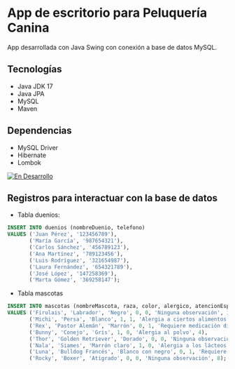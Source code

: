 # App de escritorio para Peluquería Canina

App desarrollada con Java Swing con conexión a base de datos MySQL.

## Tecnologías

- Java JDK 17
- Java JPA
- MySQL
- Maven

## Dependencias

- MySQL Driver
- Hibernate
- Lombok

[![En Desarrollo](https://img.shields.io/badge/Estado-En%20Desarrollo-yellow?style=for-the-badge&logo=codecov&logoColor=white)](https://github.com/tu-usuario/tu-repositorio)

## Registros para interactuar con la base de datos

- Tabla duenios:
```sql
INSERT INTO duenios (nombreDuenio, telefono)
VALUES ('Juan Pérez', '123456789'),
       ('María García', '987654321'),
       ('Carlos Sánchez', '456789123'),
       ('Ana Martínez', '789123456'),
       ('Luis Rodríguez', '321654987'),
       ('Laura Fernández', '654321789'),
       ('José López', '147258369'),
       ('Marta Gómez', '369258147');
```
- Tabla mascotas
```sql
INSERT INTO mascotas (nombreMascota, raza, color, alergico, atencionEspecial, observacion, duenio_id)
VALUES ('Firulais', 'Labrador', 'Negro', 0, 0, 'Ninguna observación', 1),
       ('Michi', 'Persa', 'Blanco', 1, 1, 'Alergia a ciertos alimentos', 2),
       ('Rex', 'Pastor Alemán', 'Marrón', 0, 1, 'Requiere medicación diaria', 3),
       ('Bunny', 'Conejo', 'Gris', 1, 0, 'Alergia al polvo', 4),
       ('Thor', 'Golden Retriever', 'Dorado', 0, 0, 'Ninguna observación', 5),
       ('Nala', 'Siames', 'Marrón claro', 1, 0, 'Alergia a los lácteos', 6),
       ('Luna', 'Bulldog Francés', 'Blanco con negro', 0, 1, 'Requiere cuidado especial en la piel', 7),
       ('Rocky', 'Boxer', 'Atigrado', 0, 0, 'Ninguna observación', 8);
```